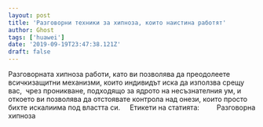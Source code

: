 ```yaml
---
layout: post
title: 'Разговорни техники за хипноза, които наистина работят'
author: Ghost
tags: ['huawei']
date: '2019-09-19T23:47:38.121Z'
draft: false
---
```


Разговорната хипноза работи, като ви позволява да преодолеете всичкизащитни механизми, които индивидът иска да използва срещу вас,  чрез проникване, подходящо за ядрото на несъзнателния ум, и откоето ви позволява да отстоявате контрола над онези, които просто бихте искалиима под властта си.     Етикети на статията:         Разговорна хипноза
